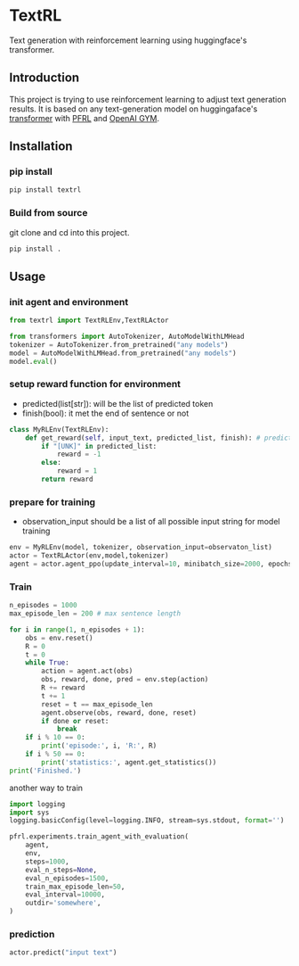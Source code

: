 # TextRL

Text generation with reinforcement learning using huggingface's transformer.

## Introduction

This project is trying to use reinforcement learning to adjust text generation results.
It is based on any text-generation model on huggingaface's [transformer](https://github.com/huggingface/transformers) with [PFRL](https://github.com/pfnet/pfrl) and [OpenAI GYM](https://gym.openai.com).

## Installation
### pip install
```bash
pip install textrl
```

### Build from source
git clone and cd into this project.
```bash
pip install .
```

## Usage
### init agent and environment
```python
from textrl import TextRLEnv,TextRLActor

from transformers import AutoTokenizer, AutoModelWithLMHead  
tokenizer = AutoTokenizer.from_pretrained("any models")  
model = AutoModelWithLMHead.from_pretrained("any models")
model.eval()
```
### setup reward function for environment
* predicted(list[str]): will be the list of predicted token
* finish(bool): it met the end of sentence or not
```python
class MyRLEnv(TextRLEnv):
    def get_reward(self, input_text, predicted_list, finish): # predicted will be the list of predicted token
        if "[UNK]" in predicted_list:
            reward = -1
        else:
            reward = 1
        return reward
```

### prepare for training
* observation_input should be a list of all possible input string for model training
```python
env = MyRLEnv(model, tokenizer, observation_input=observaton_list)
actor = TextRLActor(env,model,tokenizer)
agent = actor.agent_ppo(update_interval=10, minibatch_size=2000, epochs=20)
```

### Train
```python
n_episodes = 1000
max_episode_len = 200 # max sentence length

for i in range(1, n_episodes + 1):
    obs = env.reset()
    R = 0 
    t = 0 
    while True:
        action = agent.act(obs)
        obs, reward, done, pred = env.step(action)
        R += reward
        t += 1
        reset = t == max_episode_len
        agent.observe(obs, reward, done, reset)
        if done or reset:
            break
    if i % 10 == 0:
        print('episode:', i, 'R:', R)
    if i % 50 == 0:
        print('statistics:', agent.get_statistics())
print('Finished.')
```
another way to train
```python
import logging
import sys
logging.basicConfig(level=logging.INFO, stream=sys.stdout, format='')

pfrl.experiments.train_agent_with_evaluation(
    agent,
    env,
    steps=1000,
    eval_n_steps=None,
    eval_n_episodes=1500,       
    train_max_episode_len=50,  
    eval_interval=10000,
    outdir='somewhere', 
)
```

### prediction
```python
actor.predict("input text")
```